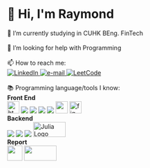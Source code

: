 <h1>👋 Hi, I'm Raymond</h1>
    🔭 I’m currently studying in CUHK BEng. FinTech<br><br>
    🤔 I’m looking for help with Programming<br><br>
    📫 How to reach me: <br>
    <a href="https://www.linkedin.com/in/raymond-li-563a08249/">
    <img src="https://img.shields.io/badge/LinkedIn-blue?style=flat-square&logo=linkedin" alt="LinkedIn">
</a>
<a href="LIKAWAI@link.cuhk.edu.hk">
    <img src="https://img.shields.io/badge/Email-blue?style=flat-square&logo=gmail&logoColor=white" alt="e-mail">
</a>
<a href="https://leetcode.com/RaymondRaman/">
    <img src="https://img.shields.io/badge/LeetCode-blue?style=flat-square&logo=LeetCode" alt="LeetCode">
</a><br><br>
📚 Programming language/tools I know: 
<br>
<Strong>Front End</Strong>
<div class="image-container">
  <img src= "https://img.shields.io/badge/HTML5-E34F26?style=for-the-badge&logo=html5&logoColor=white" alt="html5" height="28px" />
  <img src="https://img.shields.io/badge/html5-black?style![logo](https://github.com/RaymondRaman/RaymondRaman/assets/107023977/70e03dd0-c955-41cb-81e5-ae10f040dc80)
=for-the-badge&logo=html5">
  <img src="https://img.shields.io/badge/css3-black?style=for-the-badge&logo=css3">
  <img src="https://img.shields.io/badge/javascript-black?style=for-the-badge&logo=javascript">
  <img src="https://img.shields.io/badge/react-black?style=for-the-badge&logo=react">
  <img src="https://github.com/RaymondRaman/RaymondRaman/assets/107023977/845a9508-4a32-4f6a-bd14-fdb6af75e02e" height="28px">
  <img src="https://www.vectorlogo.zone/logos/figma/figma-icon.svg" alt="figma" height="28px"/> 
</div>
<Strong>Backend</Strong>
<div class="image-container">
    <img src="https://img.shields.io/badge/python-black?style=for-the-badge&logo=python">
    <img src="https://img.shields.io/badge/java-black?style=for-the-badge&logo=openjdk">
    <img src="https://img.shields.io/badge/c-black?style=for-the-badge&logo=c">
    <img src="https://github.com/RaymondRaman/RaymondRaman/assets/107023977/dfaffed4-ed2a-41f5-86a4-b3e0b8a1ab28" alt="Julia Logo" width="75px" height="35px"></img>
</div>
<Strong>Report</Strong>
<div class="image-container">
    <img src="https://github.com/RaymondRaman/RaymondRaman/assets/107023977/c8608347-cc86-44d0-9a18-8856ef722760" height="35px">
    <img src="https://github.com/RaymondRaman/RaymondRaman/assets/107023977/d0c8377e-3f9e-465a-b7e9-34c519e54fd2" height="35px" width="75px">
</div>
